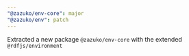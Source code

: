 ```yaml
---
"@zazuko/env-core": major
"@zazuko/env": patch
---
```


Extracted a new package `@zazuko/env-core` with the extended `@rdfjs/environment`
